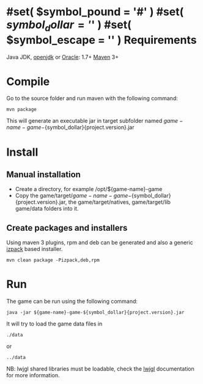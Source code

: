 #set( $symbol_pound = '#' )
#set( $symbol_dollar = '$' )
#set( $symbol_escape = '\' )
Requirements
============

Java JDK, [openjdk](http://openjdk.java.net/) or [Oracle](http://java.com): 1.7+
[Maven](http://www.maven.org) 3+

Compile
=======

Go to the source folder and run maven with the following command:

	mvn package

This will generate an executable jar in target subfolder named ${game-name}-game-${symbol_dollar}{project.version}.jar

Install
=======

Manual installation
-------------------

- Create a directory, for example /opt/${game-name}-game
- Copy the game/target/${game-name}-game-${symbol_dollar}{project.version}.jar, the game/target/natives, game/target/lib game/data folders into it.

Create packages and installers
------------------------------

Using maven 3 plugins, rpm and deb can be generated and also a generic [izpack](www.izpack.org) based installer.

	mvn clean package -Pizpack,deb,rpm

Run
===


The game can be run using the following command:

	java -jar ${game-name}-game-${symbol_dollar}{project.version}.jar

It will try to load the game data files in

	./data

or

	../data

NB: lwjgl shared libraries must be loadable, check the [lwjgl](www.lwjgl.org) documentation for more information.
